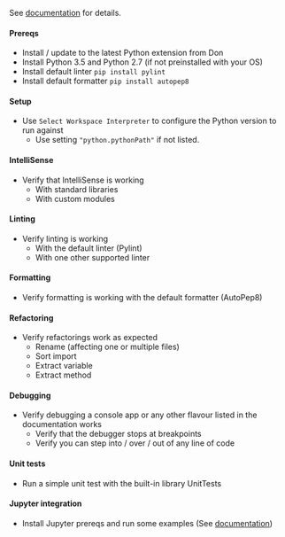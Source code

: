 See [documentation](https://github.com/DonJayamanne/pythonVSCode/wiki) for details.

#### Prereqs

* Install / update to the latest Python extension from Don
* Install Python 3.5 and Python 2.7 (if not preinstalled with your OS)
* Install default linter `pip install pylint`
* Install default formatter `pip install autopep8`

#### Setup

* Use `Select Workspace Interpreter` to configure the Python version to run against
  * Use setting `"python.pythonPath"` if not listed.

#### IntelliSense

* Verify that IntelliSense is working
  * With standard libraries
  * With custom modules

#### Linting

* Verify linting is working
  * With the default linter (Pylint)
  * With one other supported linter

#### Formatting

* Verify formatting is working with the default formatter (AutoPep8)

#### Refactoring

* Verify refactorings work as expected
  * Rename (affecting one or multiple files)
  * Sort import
  * Extract variable
  * Extract method

#### Debugging

* Verify debugging a console app or any other flavour listed in the documentation works
  * Verify that the debugger stops at breakpoints
  * Verify you can step into / over / out of any line of code

#### Unit tests

* Run a simple unit test with the built-in library UnitTests

#### Jupyter integration

* Install Jupyter prereqs and run some examples (See [documentation](https://github.com/DonJayamanne/pythonVSCode/wiki/Jupyter-(IPython)))
